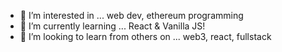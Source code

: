 - 👀 I’m interested in ... web dev, ethereum programming
- 🌱 I’m currently learning ... React & Vanilla JS!
- 💞️ I’m looking to learn from others on ... web3, react, fullstack

<!---
wc2184/wc2184 is a ✨ special ✨ repository because its `README.md` (this file) appears on your GitHub profile.
You can click the Preview link to take a look at your changes.
--->
